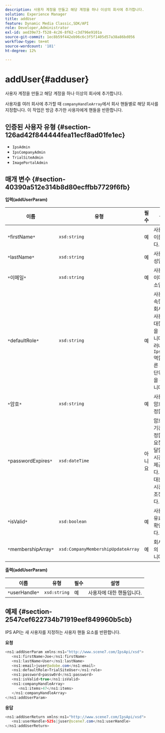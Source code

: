 ```yaml
---
description: 사용자 계정을 만들고 해당 계정을 하나 이상의 회사에 추가합니다.
solution: Experience Manager
title: addUser
feature: Dynamic Media Classic,SDK/API
role: Developer,Administrator
exl-id: aed39e73-f528-4c26-8f62-c3d796e9101a
source-git-commit: 1ec8b59f442eb96c6c3f5f1405d57a38a86bd056
workflow-type: tm+mt
source-wordcount: '181'
ht-degree: 12%

---
```


# addUser{#adduser}

사용자 계정을 만들고 해당 계정을 하나 이상의 회사에 추가합니다.

사용자를 여러 회사에 추가할 때 `companyHandleArray`에서 회사 핸들별로 해당 회사를 지정합니다. 이 작업은 방금 추가한 사용자에게 핸들을 반환합니다.

## 인증된 사용자 유형 {#section-126ad42f844444fea11ecf8ad01fe1ec}

* `IpsAdmin`
* `IpsCompanyAdmin`
* `TrialSiteAdmin`
* `ImagePortalAdmin`

## 매개 변수 {#section-40390a512e314b8d80ecffbb7729f6fb}

**입력(addUserParam)**

| 이름 | 유형 | 필수 | 설명 |
|---|---|---|---|
| `*`firstName`*` | `xsd:string` | 예 | 사용자의 이름입니다. |
| `*`lastName`*` | `xsd:string` | 예 | 사용자의 성입니다. |
| `*`이메일`*` | `xsd:string` | 예 | 사용자의 이메일 주소입니다. |
| `*`defaultRole`*` | `xsd:string` | 예 | 사용자가 속한 각 회사에서 사용자에 대한 역할을 설정합니다. 그러나 `IpsAdmin` 역할은 다른 회사 단위 설정을 무시합니다. |
| `*`암호`*` | `xsd:string` | 예 | 사용자의 암호를 설정합니다. |
| `*`passwordExpires`*` | `xsd:dateTime` | 아니요 | 암호 만료 기간을 설정합니다. 요청을 전달할 때 시간대를 제공합니다. 시간대는 중부 시간으로 조정됩니다. |
| `*`isValid`*` | `xsd:boolean` | 예 | 사용자가 유효한지 확인합니다. |
| `*`membershipArray`*` | `xsd:CompanyMembershipUpdateArray` | 예 | 회사 핸들의 배열입니다. |

**출력(addUserParam)**

| 이름 | 유형 | 필수 | 설명 |
|---|---|---|---|
| `*`userHandle`*` | `xsd:string` | 예 | 사용자에 대한 핸들입니다. |

## 예제 {#section-2547cef622734b71919eef849960b5cb}

IPS API는 새 사용자를 지정하는 사용자 핸들 요소를 반환합니다.

**요청**

```java
<ns1:addUserParam xmlns:ns1="http://www.scene7.com/IpsApi/xsd">
   <ns1:firstName>Joe</ns1:firstName>
   <ns1:lastName>User</ns1:lastName>
   <ns1:email>juser@adobe.com</ns1:email>
   <ns1:defaultRole>TrialSiteUser</ns1:role>
   <ns1:password>passw0rd</ns1:password>
   <ns1:isValid>true</ns1:isValid>
   <ns1:companyHandleArray>
      <ns1:items>47</ns1:items>
   </ns1:companyHandleArray>
</ns1:addUserParam>
```

**응답**

```java
<ns1:addUserReturn xmlns:ns1="http://www.scene7.com/IpsApi/xsd">
   <ns1:userHandle>525s|juser@scene7.com</ns1:userHandle>
</ns1:addUserReturn>
```

